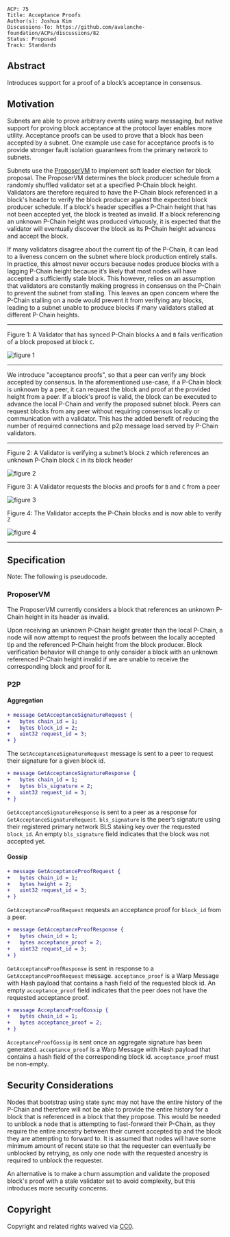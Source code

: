 ```text
ACP: 75
Title: Acceptance Proofs
Author(s): Joshua Kim
Discussions-To: https://github.com/avalanche-foundation/ACPs/discussions/82
Status: Proposed
Track: Standards
```

## Abstract

Introduces support for a proof of a block’s acceptance in consensus.

## Motivation

Subnets are able to prove arbitrary events using warp messaging, but native support for proving block acceptance at the protocol layer enables more utility. Acceptance proofs can be used to prove that a block has been accepted by a subnet. One example use case for acceptance proofs is to provide stronger fault isolation guarantees from the primary network to subnets.

Subnets use the [ProposerVM](https://github.com/ava-labs/avalanchego/blob/416fbdf1f783c40f21e7009a9f06d192e69ba9b5/vms/proposervm/README.md) to implement soft leader election for block proposal. The ProposerVM determines the block producer schedule from a randomly shuffled validator set at a specified P-Chain block height. Validators are therefore required to have the P-Chain block referenced in a block's header to verify the block producer against the expected block producer schedule. If a block's header specifies a P-Chain height that has not been accepted yet, the block is treated as invalid. If a block referencing an unknown P-Chain height was produced virtuously, it is expected that the validator will eventually discover the block as its P-Chain height advances and accept the block.

If many validators disagree about the current tip of the P-Chain, it can lead to a liveness concern on the subnet where block production entirely stalls. In practice, this almost never occurs because nodes produce blocks with a lagging P-Chain height because it’s likely that most nodes will have accepted a sufficiently stale block. This however, relies on an assumption that validators are constantly making progress in consensus on the P-Chain to prevent the subnet from stalling. This leaves an open concern where the P-Chain stalling on a node would prevent it from verifying any blocks, leading to a subnet unable to produce blocks if many validators stalled at different P-Chain heights.

---

Figure 1: A Validator that has synced P-Chain blocks `A` and `B` fails verification of a block proposed at block `C`.

![figure 1](./1.jpg)

---

We introduce "acceptance proofs", so that a peer can verify any block accepted by consensus. In the aforementioned use-case, if a P-Chain block is unknown by a peer, it can request the block and proof at the provided height from a peer. If a block's proof is valid, the block can be executed to advance the local P-Chain and verify the proposed subnet block. Peers can request blocks from any peer without requiring consensus locally or communication with a validator. This has the added benefit of reducing the number of required connections and p2p message load served by P-Chain validators.

---

Figure 2: A Validator is verifying a subnet’s block `Z` which references an unknown P-Chain block `C` in its block header

![figure 2](./2.jpg)

Figure 3: A Validator requests the blocks and proofs for `B` and `C` from a peer

![figure 3](./3.jpg)

Figure 4: The Validator accepts the P-Chain blocks and is now able to verify `Z`

![figure 4](./4.jpg)

---

## Specification

Note: The following is pseudocode.

### ProposerVM

The ProposerVM currently considers a block that references an unknown P-Chain height in its header as invalid.

Upon receiving an unknown P-Chain height greater than the local P-Chain, a node will now attempt to request the proofs between the locally accepted tip and the referenced P-Chain height from the block producer. Block verification behavior will change to only consider a block with an unknown referenced P-Chain height invalid if we are unable to receive the corresponding block and proof for it.

### P2P

#### Aggregation

```diff
+ message GetAcceptanceSignatureRequest {
+   bytes chain_id = 1;
+   bytes block_id = 2;
+   uint32 request_id = 3;
+ }
```

The `GetAcceptanceSignatureRequest` message is sent to a peer to request their signature for a given block id.

```diff
+ message GetAcceptanceSignatureResponse {
+   bytes chain_id = 1;
+   bytes bls_signature = 2;
+   uint32 request_id = 3;
+ }
```

`GetAcceptanceSignatureResponse` is sent to a peer as a response for `GetAcceptanceSignatureRequest`. `bls_signature` is the peer’s signature using their registered primary network BLS staking key over the requested `block_id`. An empty `bls_signature` field indicates that the block was not accepted yet.

#### Gossip
```diff
+ message GetAcceptanceProofRequest {
+   bytes chain_id = 1;
+   bytes height = 2;
+   uint32 request_id = 3;
+ }
```

`GetAcceptanceProofRequest` requests an acceptance proof for `block_id` from a peer.

```diff
+ message GetAcceptanceProofResponse {
+   bytes chain_id = 1;
+   bytes acceptance_proof = 2;
+   uint32 request_id = 3;
+ }
```

`GetAcceptanceProofResponse` is sent in response to a `GetAcceptanceProofRequest` message. `acceptance_proof` is a Warp Message with Hash payload that contains a hash field of the requested block id. An empty `acceptance_proof` field indicates that the peer does not have the requested acceptance proof.

```diff
+ message AcceptanceProofGossip {
+   bytes chain_id = 1;
+   bytes acceptance_proof = 2;
+ }
```

`AcceptanceProofGossip` is sent once an aggregate signature has been generated. `acceptance_proof` is a Warp Message with Hash payload that contains a hash field of the corresponding block id. `acceptance_proof` must be non-empty.

## Security Considerations

Nodes that bootstrap using state sync may not have the entire history of the
P-Chain and therefore will not be able to provide the entire history for a block
that is referenced in a block that they propose. This would be needed to unblock a node that is attempting to fast-forward their P-Chain, as they require the entire ancestry between their current accepted tip and the block they are attempting to forward to. It is assumed that nodes will have some minimum amount of recent state so that the requester can eventually be unblocked by retrying, as only one node with the requested ancestry is required to unblock the requester.

An alternative is to make a churn assumption and validate the proposed block's proof with a stale validator set to avoid complexity, but this introduces more security concerns.

## Copyright

Copyright and related rights waived via [CC0](https://creativecommons.org/publicdomain/zero/1.0/).
